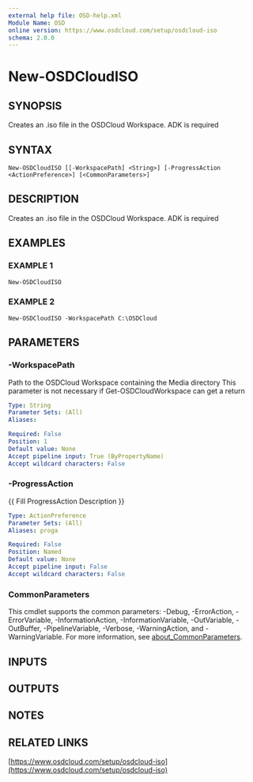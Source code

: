 ```yaml
---
external help file: OSD-help.xml
Module Name: OSD
online version: https://www.osdcloud.com/setup/osdcloud-iso
schema: 2.0.0
---
```


# New-OSDCloudISO

## SYNOPSIS
Creates an .iso file in the OSDCloud Workspace. 
ADK is required

## SYNTAX

```
New-OSDCloudISO [[-WorkspacePath] <String>] [-ProgressAction <ActionPreference>] [<CommonParameters>]
```

## DESCRIPTION
Creates an .iso file in the OSDCloud Workspace. 
ADK is required

## EXAMPLES

### EXAMPLE 1
```
New-OSDCloudISO
```

### EXAMPLE 2
```
New-OSDCloudISO -WorkspacePath C:\OSDCloud
```

## PARAMETERS

### -WorkspacePath
Path to the OSDCloud Workspace containing the Media directory
This parameter is not necessary if Get-OSDCloudWorkspace can get a return

```yaml
Type: String
Parameter Sets: (All)
Aliases:

Required: False
Position: 1
Default value: None
Accept pipeline input: True (ByPropertyName)
Accept wildcard characters: False
```

### -ProgressAction
{{ Fill ProgressAction Description }}

```yaml
Type: ActionPreference
Parameter Sets: (All)
Aliases: proga

Required: False
Position: Named
Default value: None
Accept pipeline input: False
Accept wildcard characters: False
```

### CommonParameters
This cmdlet supports the common parameters: -Debug, -ErrorAction, -ErrorVariable, -InformationAction, -InformationVariable, -OutVariable, -OutBuffer, -PipelineVariable, -Verbose, -WarningAction, and -WarningVariable. For more information, see [about_CommonParameters](http://go.microsoft.com/fwlink/?LinkID=113216).

## INPUTS

## OUTPUTS

## NOTES

## RELATED LINKS

[https://www.osdcloud.com/setup/osdcloud-iso](https://www.osdcloud.com/setup/osdcloud-iso)

